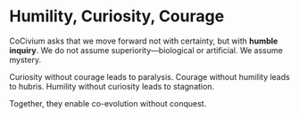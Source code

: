 <!-- status: stub; target: 150+ words -->
<!-- status: stub; target: 150+ words -->
<!-- status: stub; target: 150+ words -->
<!-- status: stub; target: 150+ words -->
<!-- status: stub; target: 150+ words -->
<!-- status: stub; target: 150+ words -->
# Humility, Curiosity, Courage

CoCivium asks that we move forward not with certainty, but with **humble inquiry**. We do not assume superiority—biological or artificial. We assume mystery.

Curiosity without courage leads to paralysis.
Courage without humility leads to hubris.
Humility without curiosity leads to stagnation.

Together, they enable co-evolution without conquest.









